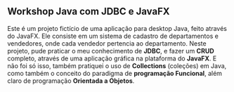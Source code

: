 ## Workshop Java com JDBC e JavaFX

Este é um projeto fictício de uma aplicação para desktop Java, feito através do JavaFX. Ele consiste em um sistema de cadastro de departamentos e vendedores, onde cada vendedor pertencia ao departamento. Neste projeto, pude praticar o meu conhecimento de **JDBC**, e fazer um **CRUD** completo, através de uma aplicação gráfica na plataforma do **JavaFX**. E não foi só isso, também pratiquei o uso de __Collections__ (coleções) em Java, como também o conceito do paradigma de __programação Funcional__, além claro de programação __Orientada a Objetos__. 

